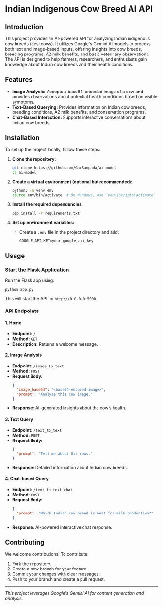 # Indian Indigenous Cow Breed AI API

## Introduction
This project provides an AI-powered API for analyzing Indian indigenous cow breeds (desi cows). It utilizes Google's Gemini AI models to process both text and image-based inputs, offering insights into cow breeds, breeding programs, A2 milk benefits, and basic veterinary observations. The API is designed to help farmers, researchers, and enthusiasts gain knowledge about Indian cow breeds and their health conditions.

## Features
- **Image Analysis:** Accepts a base64-encoded image of a cow and provides observations about potential health conditions based on visible symptoms.
- **Text-Based Querying:** Provides information on Indian cow breeds, breeding conditions, A2 milk benefits, and conservation programs.
- **Chat-Based Interaction:** Supports interactive conversations about Indian cow breeds.

## Installation
To set up the project locally, follow these steps:

1. **Clone the repository:**
   ```bash
   git clone https://github.com/GauSampada/ai-model
   cd ai-model
   ```

2. **Create a virtual environment (optional but recommended):**
   ```bash
   python3 -m venv env
   source env/bin/activate  # On Windows, use `venv\Scripts\activate`
   ```

3. **Install the required dependencies:**
   ```bash
   pip install -r requirements.txt
   ```

4. **Set up environment variables:**
   - Create a `.env` file in the project directory and add:
     ```
     GOOGLE_API_KEY=your_google_api_key
     ```

## Usage

### Start the Flask Application
Run the Flask app using:
```bash
python app.py
```
This will start the API on `http://0.0.0.0:5000`.

### API Endpoints

#### 1. Home
- **Endpoint:** `/`
- **Method:** `GET`
- **Description:** Returns a welcome message.

#### 2. Image Analysis
- **Endpoint:** `/image_to_text`
- **Method:** `POST`
- **Request Body:**
  ```json
  {
    "image_base64": "<base64-encoded-image>",
    "prompt": "Analyze this cow image."
  }
  ```
- **Response:** AI-generated insights about the cow’s health.

#### 3. Text Query
- **Endpoint:** `/text_to_text`
- **Method:** `POST`
- **Request Body:**
  ```json
  {
    "prompt": "Tell me about Gir cows."
  }
  ```
- **Response:** Detailed information about Indian cow breeds.

#### 4. Chat-based Query
- **Endpoint:** `/text_to_text_chat`
- **Method:** `POST`
- **Request Body:**
  ```json
  {
    "prompt": "Which Indian cow breed is best for milk production?"
  }
  ```
- **Response:** AI-powered interactive chat response.

## Contributing
We welcome contributions! To contribute:
1. Fork the repository.
2. Create a new branch for your feature.
3. Commit your changes with clear messages.
4. Push to your branch and create a pull request.

---
*This project leverages Google's Gemini AI for content generation and analysis.*

